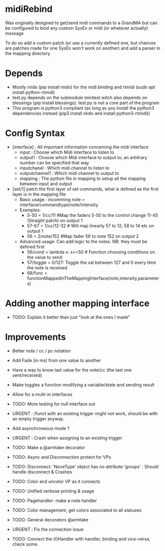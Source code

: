 # midiRebind
Was originally designed to get/send midi commands to a GrandMA but can be configured to bind any custom SysEx or midi (or whatever actually) message

To do so add a custom patch (or use a currently defined one, but chances are patches made for one SysEx won't work on another) and add a parser in the mapping directory

# Depends
* Mostly mido (pip install mido) for the midi binding and rtmidi (sudo apt install python-rtmidi)
* test.py depends on the submodule minitest witch also depends on blessings (pip install blessings). test.py is not a core part of the program
* This program is python3 compliant (as long as you install the python3 dependencies instead (pip3 install mido and install python3-rtmidi))

# Config Syntax

* [interface] : All important information concerning the midi interface
  * input : Choose which Midi interface to listen to
  * output1 : Choose which Midi interface to output to; an arbitrary number can be specified that way
  * inputchanel : Which midi channel to listen to
  * outputchannel1 : Which midi channel to output to
  * mapping : The python file in mapping to setup all the mapping between input and output
* [set/1] patch the first layer of set commands, what is defined as the first layer is in the mapping file
  * Basic usage : incomming note = interface/commandtype/note/intensity
  * Exemples:
    * 5-50 = 1/cc/11 #Map the faders 5-50 to the control change 11-45 (Straight patch) on output 1
    * 57-67 = 1/cc/12-32 # Will map linearly 57 to 12; 58 to 14 etc on output 1
    * 56 = 2/note/152 #Map fader 56 to note 152 on output 2
  * Advanced usage: Can add logic to the notes. NB: they must be defined first
    * 56/cond = lambda x: x==50 # Function choosing conditions on the value to send
    * 57/toggle = 0/127: Toggle the val between 127 and 0 every time the note is received
    * 68/func = functionMappedInTheMappingInterface(note,intensity,parameters)

# Adding another mapping interface
* TODO: Explain it better than just "look at the ones I made"

# Improvements
* Better note / cc / pc notation
* Add Fade (in ms) from one value to another
* Have a way to know last value for the note/cc (the last one sent/received)
* Make toggles a function modifying a variable/state and sending result
* Allow for a multi-in interfaces
* TODO: More testing for null interface out
* URGENT : /funct with an existing trigger might not work, should be with an empty trigger anyway.
* Add asynchroneous mode ?
* URGENT : Crash when assigning to an existing trigger
* TODO: Make a @armtake decorator
* TODO: Async and Disconnection protect for VPs
* TODO: Disconnect: 'NoneType' object has no attribute 'groups' : Should handle disconnect & Crashes
* TODO: Color and uncolor VP as it connects
* TODO: Unified verbose printing & usage


* TODO: Pagehandler: make a note handler
* TODO: Color management, get colors associated to all statuses
* TODO: General decorators @armtake

* URGENT : Fix the connection issue
* TODO: Connect the IOHandler with handler, binding and vice-versa, check some.